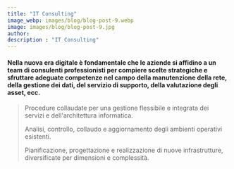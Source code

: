 ```yaml
---
title: "IT Consulting"
image_webp: images/blog/blog-post-9.webp
image: images/blog/blog-post-9.jpg
author:
description : "IT Consulting"
---
```


#### Nella nuova era digitale è fondamentale che le aziende si affidino a un team di consulenti professionisti per compiere scelte strategiche e sfruttare adeguate competenze nel campo della manutenzione della rete, della gestione dei dati, del servizio di supporto, della valutazione degli asset, ecc.

> Procedure collaudate per una gestione flessibile e integrata dei servizi e dell'architettura informatica.
>
> Analisi, controllo, collaudo e aggiornamento degli ambienti operativi esistenti.
>
> Pianificazione, progettazione e realizzazione di nuove infrastrutture, diversificate per dimensioni e complessità.
